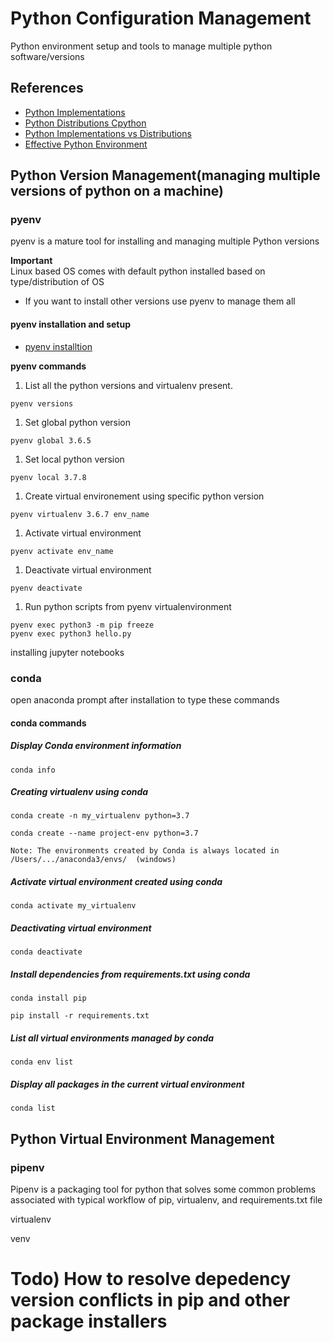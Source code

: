 # Python Configuration Management<a name="python-config-manage"></a>
Python environment setup and tools to manage multiple python software/versions

## References<a name="references"></a>
- [Python Implementations](https://wiki.python.org/moin/PythonImplementations)
- [Python Distributions Cpython](https://wiki.python.org/moin/PythonDistributions)
- [Python Implementations vs Distributions](https://stackoverflow.com/questions/27450172/python-implementation-vs-python-distribution-vs-python-itself)
- [Effective Python Environment](https://realpython.com/effective-python-environment/)


## Python Version Management(managing multiple versions of python on a machine)

### pyenv<a name="pyenv"></a>

pyenv is a mature tool for installing and managing multiple Python versions

**Important**  
Linux based OS comes with default python installed based on type/distribution of OS
+ If you want to install other versions use pyenv to manage them all


#### pyenv installation and setup
- [pyenv installtion](https://github.com/pyenv/pyenv-installer)


**pyenv commands**

1. List all the python versions and virtualenv present.

  ```
  pyenv versions
  ```

1. Set global python version
  ```
  pyenv global 3.6.5
  ```

1. Set local python version
  ```
  pyenv local 3.7.8
  ```

1. Create virtual environement using specific python version
  ```
  pyenv virtualenv 3.6.7 env_name
  ```

1. Activate virtual environment
  ```
  pyenv activate env_name
  ```

1. Deactivate virtual environment
  ```
  pyenv deactivate
  ```

1. Run python scripts from pyenv virtualenvironment
  ```
  pyenv exec python3 -m pip freeze
  pyenv exec python3 hello.py
  ```



installing jupyter notebooks


### conda
open anaconda prompt after installation to type these commands

#### conda commands
##### Display Conda environment information
  ```
  conda info
  ```

##### Creating virtualenv using conda
  ```
  conda create -n my_virtualenv python=3.7

  conda create --name project-env python=3.7

  Note: The environments created by Conda is always located in /Users/.../anaconda3/envs/  (windows)
  ```

##### Activate virtual environment created using conda
  ```
  conda activate my_virtualenv
  ```

##### Deactivating virtual environment
  ```
  conda deactivate
  ```

##### Install dependencies from requirements.txt using conda
  ```
  conda install pip

  pip install -r requirements.txt
  ```

##### List all virtual environments managed by conda
  ```
  conda env list
  ```

##### Display all packages in the current virtual environment
  ```
  conda list
  ```

## Python Virtual Environment Management

### pipenv
Pipenv is a packaging tool for python that solves some common problems associated with typical workflow of pip, virtualenv, and requirements.txt file

virtualenv

venv


# Todo) How to resolve depedency version conflicts in pip and other package installers


